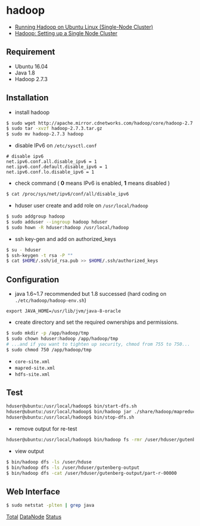 # hadoop
* [Running Hadoop on Ubuntu Linux (Single-Node Cluster)](http://www.michael-noll.com/tutorials/running-hadoop-on-ubuntu-linux-single-node-cluster/)
* [Hadoop: Setting up a Single Node Cluster](https://hadoop.apache.org/docs/stable/hadoop-project-dist/hadoop-common/SingleCluster.html)

## Requirement
* Ubuntu 16.04
* Java 1.8
* Hadoop 2.7.3

## Installation
* install hadoop
```bash
$ sudo wget http://apache.mirror.cdnetworks.com/hadoop/core/hadoop-2.7.3/hadoop-2.7.3.tar.gz
$ sudo tar -xvzf hadoop-2.7.3.tar.gz
$ sudo mv hadoop-2.7.3 hadoop
```
* disable IPv6 on `/etc/sysctl.conf`
```
# disable ipv6
net.ipv6.conf.all.disable_ipv6 = 1
net.ipv6.conf.default.disable_ipv6 = 1
net.ipv6.conf.lo.disable_ipv6 = 1
```
* check command ( **0** means IPv6 is enabled, **1** means disabled )
```bash
$ cat /proc/sys/net/ipv6/conf/all/disable_ipv6
```


* hduser user create and add role on `/usr/local/hadoop`
```bash
$ sudo addgroup hadoop
$ sudo adduser --ingroup hadoop hduser
$ sudo hown -R hduser:hadoop /usr/local/hadoop 
```
* ssh key-gen and add on authorized_keys
```bash
$ su - hduser
$ ssh-keygen -t rsa -P ""
$ cat $HOME/.ssh/id_rsa.pub >> $HOME/.ssh/authorized_keys
```

## Configuration
* java 1.6~1.7 recommended but 1.8 successed (hard coding on `./etc/hadoop/hadoop-env.sh`)
```
export JAVA_HOME=/usr/lib/jvm/java-8-oracle
```
* create directory and set the required ownerships and permissions.
```bash
$ sudo mkdir -p /app/hadoop/tmp
$ sudo chown hduser:hadoop /app/hadoop/tmp
# ...and if you want to tighten up security, chmod from 755 to 750...
$ sudo chmod 750 /app/hadoop/tmp
```
* `core-site.xml`
* `mapred-site.xml`
* `hdfs-site.xml`

## Test
```bash
hduser@ubuntu:/usr/local/hadoop$ bin/start-dfs.sh
hduser@ubuntu:/usr/local/hadoop$ bin/hadoop jar ./share/hadoop/mapreduce/hadoop-mapreduce-examples-2.7.3.jar wordcount /user/hduser/gutenberg /user/hduser/gutenberg-output
hduser@ubuntu:/usr/local/hadoop$ bin/stop-dfs.sh
```
* remove output for re-test
```bash
hduser@ubuntu:/usr/local/hadoop$ bin/hadoop fs -rmr /user/hduser/gutenberg-output
```

* view output
```bash
$ bin/hadoop dfs -ls /user/hduse
$ bin/hadoop dfs -ls /user/hduser/gutenberg-output
$ bin/hadoop dfs -cat /user/hduser/gutenberg-output/part-r-00000
```

## Web Interface
```bash
$ sudo netstat -plten | grep java
```

[Total](http://{IP}:50070)
[DataNode](http://{IP}:50075/)
[Status](http://{IP}:50090)
